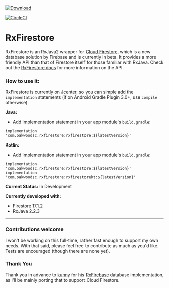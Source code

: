 [ ![Download](https://api.bintray.com/packages/oakwoodsc/maven/RxFirestore/images/download.svg) ](https://bintray.com/oakwoodsc/maven/RxFirestore/_latestVersion)

[![CircleCI](https://circleci.com/gh/btrautmann/RxFirestore.svg?style=svg)](https://circleci.com/gh/btrautmann/RxFirestore)

# RxFirestore
RxFirestore is an RxJava2 wrapper for [Cloud Firestore](https://firebase.google.com/docs/firestore/), which is a new database solution by Firebase and is currently in beta. It provides a more friendly API than that of Firestore itself for those familiar with RxJava. Check out the [RxFirestore docs](https://github.com/btrautmann/RxFirestore/blob/master/RxFirestoreDocs.md) for more information on the API.

### How to use it:
RxFirestore is currently on Jcenter, so you can simple add the `implementation` statements (if on Android Gradle Plugin 3.0+, use `compile` otherwise) 

**Java:**
- Add implementation statement in your app module's `build.gradle`:
```
implementation 'com.oakwoodsc.rxfirestore:rxfirestore:${latestVersion}'
```

**Kotlin:**
- Add implementation statement in your app module's `build.gradle`:
```
implementation 'com.oakwoodsc.rxfirestore:rxfirestore:${latestVersion}'
implementation 'com.oakwoodsc.rxfirestore:rxfirestorekt:${latestVersion}'
```

**Current Status:** In Development

**Currently developed with:**
- Firestore 17.1.2
- RxJava 2.2.3

___

### Contributions welcome
I won't be working on this full-time, rather fast enough to support my own needs. With that said, please feel free to contribute as much as you'd like. Tests are encouraged (though there are none yet).

### Thank You
Thank you in advance to [kunny](https://github.com/kunny) for his [RxFirebase](https://github.com/kunny/RxFirebase)  database implementation, as I'll be mainly porting that to support Cloud Firestore.

